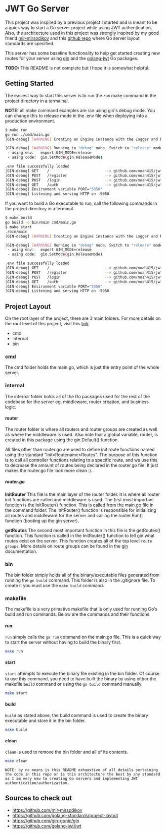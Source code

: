 # JWT Go Server

This project was inspired by a previous project I started and is meant to be a quick way to start a Go server project while using JWT authentication. Also, the architecture used in this project was strongly inspired by my good friend [mir-mirsodikov](https://github.com/mir-mirsodikov) and this [github repo](https://github.com/golang-standards/project-layout) where Go server layout standards are specified.

This server has some baseline functionality to help get started creating new routes for your server using [gin](https://github.com/gin-gonic/gin) and the [golang-jwt](https://github.com/golang-jwt/jwt) Go packages.

**TODO:** This README is not complete but I hope it is somewhat helpful.

## Getting Started

The easiest way to start this server is to run the `run` make command in the project directory in a termainal.

**NOTE:** all make command examples are ran using gin's debug mode. You can change this to release mode in the .env file when deploying into a production environment.

```bash
$ make run
go run ./cmd/main.go
[GIN-debug] [WARNING] Creating an Engine instance with the Logger and Recovery middleware already attached.

[GIN-debug] [WARNING] Running in "debug" mode. Switch to "release" mode in production.
 - using env:   export GIN_MODE=release
 - using code:  gin.SetMode(gin.ReleaseMode)

.env file successfully loaded
[GIN-debug] GET    /                         --> github.com/noah415/jwt-go-server/internal/controller.GetHome (5 handlers)
[GIN-debug] POST   /register                 --> github.com/noah415/jwt-go-server/internal/controller.PostRegister (5 handlers)
[GIN-debug] POST   /login                    --> github.com/noah415/jwt-go-server/internal/controller.PostLogin (5 handlers)
[GIN-debug] GET    /auth                     --> github.com/noah415/jwt-go-server/internal/middleware.AuthorizeHandler.func1 (5 handlers)
[GIN-debug] Environment variable PORT="5050"
[GIN-debug] Listening and serving HTTP on :5050
```

If you want to build a Go executable to run, call the following commands in the project directory in a terminal.

```bash
$ make build 
go build -o bin/main cmd/main.go
$ make start
./bin/main
[GIN-debug] [WARNING] Creating an Engine instance with the Logger and Recovery middleware already attached.

[GIN-debug] [WARNING] Running in "debug" mode. Switch to "release" mode in production.
 - using env:   export GIN_MODE=release
 - using code:  gin.SetMode(gin.ReleaseMode)

.env file successfully loaded
[GIN-debug] GET    /                         --> github.com/noah415/jwt-go-server/internal/controller.GetHome (5 handlers)
[GIN-debug] POST   /register                 --> github.com/noah415/jwt-go-server/internal/controller.PostRegister (5 handlers)
[GIN-debug] POST   /login                    --> github.com/noah415/jwt-go-server/internal/controller.PostLogin (5 handlers)
[GIN-debug] GET    /auth                     --> github.com/noah415/jwt-go-server/internal/middleware.AuthorizeHandler.func1 (5 handlers)
[GIN-debug] Environment variable PORT="5050"
[GIN-debug] Listening and serving HTTP on :5050
```

## Project Layout

On the root layer of the project, there are 3 main folders. For more details on the root level of this project, visit this [link](https://github.com/golang-standards/project-layout).

- cmd
- internal
- bin

### cmd

The cmd folder holds the main.go, which is just the entry point of the whole server. 

### internal

The internal folder holds all of the Go packages used for the rest of the codebase for the server eg. middleware, router creation, and business logic.

#### router

The router folder is where all routers and router groups are created as well as where the middleware is used. Also note that a global variable, router, is created in this package using the gin.Default() function.

All files other than router.go are used to define init route functions named using the standard "Init\<Routename\>Routes". The purpose of this function is to call all controller functions relating to a specific route, and we use this to decrease the amount of routes being declared in the router.go file. It just makes the router.go file look more clean :).

##### router.go

**InitRouter**
This file is the main layer of the router folder. It is where all router init functions are called and middleware is used. The first most important function is the InitRouter() function. This is called from the main.go file in the command folder. The InitRouter() function is responsible for initializing all routes and middleware for the server and calling the router.Run() function (booting up the gin server).

**getRoutes**
The second most important function in this file is the getRoutes() function. This function is called in the InitRouter() function to tell gin what routes exist on the server. This function creates all of the top level `route groups`. More details on route groups can be found in the [gin](https://github.com/gin-gonic/gin) documentation.

### bin

The bin folder simply holds all of the binary/executable files generated from running the `go build` command. This folder is also in the .gitignore file. To create it you must use the `make build` command.

### makefile

The makefile is a very primative makefile that is only used for running Go's build and run commands. Below are the commands and their functions.

#### run

`run` simply calls the `go run` command on the main.go file. This is a quick way to start the server without having to build the binary first.

```bash
make run
```

#### start

`start` attempts to execute the binary file existing in the bin folder. Of course to use this command, you need to have built the binary by using either the makefile `build` command or using the `go build` command manually.

```bash
make start
```

#### build

`build` as stated above, the build command is used to create the binary executable and store it in the bin folder.

```bash
make build
```

#### clean

`clean` is used to remove the bin folder and all of its contents.

```bash
make clean
```

`NOTE: by no means is this README exhaustive of all details pertaining the code in this repo or is this architecture the best by any standard as I am very new to creating Go servers and implementing JWT authentication/authorization.`

## Sources to check out

- https://github.com/mir-mirsodikov
- https://github.com/golang-standards/project-layout
- https://github.com/gin-gonic/gin
- https://github.com/golang-jwt/jwt